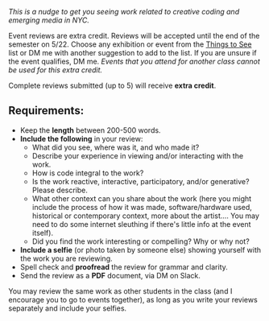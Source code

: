 _This is a nudge to get you seeing work related to creative coding and emerging media in NYC._
  
Event reviews are extra credit. Reviews will be accepted until the end of the semester on 5/22. Choose any exhibition or event from the [Things to See](https://github.com/entertainmenttechnology/MTEC-Things-To-See) list or DM me with another suggestion to add to the list. If you are unsure if the event qualifies, DM me. _Events that you attend for another class cannot be used for this extra credit._   
  
Complete reviews submitted (up to 5) will receive **extra credit**. 
  
## Requirements:    
* Keep the **length** between 200-500 words.     
* **Include the following** in your review:   
  * What did you see, where was it, and who made it?    
  * Describe your experience in viewing and/or interacting with the work.
  * How is code integral to the work?   
  * Is the work reactive, interactive, participatory, and/or generative? Please describe.
  * What other context can you share about the work (here you might include the process of how it was made, software/hardware used, historical or contemporary context, more about the artist.... You may need to do some internet sleuthing if there's little info at the event itself).  
  * Did you find the work interesting or compelling? Why or why not?    
* **Include a selfie** (or photo taken by someone else) showing yourself with the work you are reviewing.     
* Spell check and **proofread** the review for grammar and clarity.  
* Send the review as a **PDF** document, via DM on Slack.  
  
You may review the same work as other students in the class (and I encourage you to go to events together), as long as you write your reviews separately and include your selfies. 
